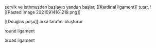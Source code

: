 servik ve isthmusdan başlayıp yandan başlar, [[Kardinal ligament]] tutar, ![[Pasted image 20210914161219.png]]

[[Douglas poşu]] arka tarafını oluşturur

round ligament

broad ligament
